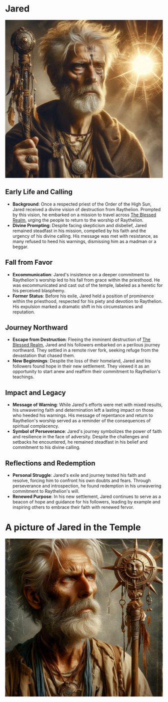 # Jared

![Jared after the Flaming Retribution](../../assets/Jared.jpg)

## Early Life and Calling

- **Background**: Once a respected priest of the Order of the High Sun, Jared received a divine vision of destruction from Raythelion. Prompted by this vision, he embarked on a mission to travel across [The Blessed Realm](../Locations/Solaris/Old-World/The-Blessed-Realm/0-The-Blessed-Realm.md), urging the people to return to the worship of Raythelion.
- **Divine Prompting**: Despite facing skepticism and disbelief, Jared remained steadfast in his mission, compelled by his faith and the urgency of his divine calling. His message was met with resistance, as many refused to heed his warnings, dismissing him as a madman or a beggar.

## Fall from Favor

- **Excommunication**: Jared's insistence on a deeper commitment to Raythelion's worship led to his fall from grace within the priesthood. He was excommunicated and cast out of the temple, labeled as a heretic for his perceived blasphemy.
- **Former Status**: Before his exile, Jared held a position of prominence within the priesthood, respected for his piety and devotion to Raythelion. His expulsion marked a dramatic shift in his circumstances and reputation.

## Journey Northward

- **Escape from Destruction**: Fleeing the imminent destruction of [The Blessed Realm](../Locations/Solaris/Old-World/The-Blessed-Realm/0-The-Blessed-Realm.md), Jared and his followers embarked on a perilous journey northward. They settled in a remote river fork, seeking refuge from the devastation that chased them.
- **New Beginnings**: Despite the loss of their homeland, Jared and his followers found hope in their new settlement. They viewed it as an opportunity to start anew and reaffirm their commitment to Raythelion's teachings.

## Impact and Legacy

- **Message of Warning**: While Jared's efforts were met with mixed results, his unwavering faith and determination left a lasting impact on those who heeded his warnings. His message of repentance and return to Raythelion's worship served as a reminder of the consequences of spiritual complacency.
- **Symbol of Perseverance**: Jared's journey symbolizes the power of faith and resilience in the face of adversity. Despite the challenges and setbacks he encountered, he remained steadfast in his belief and commitment to his divine calling.

## Reflections and Redemption

- **Personal Struggle**: Jared's exile and journey tested his faith and resolve, forcing him to confront his own doubts and fears. Through perseverance and introspection, he found redemption in his unwavering commitment to Raythelion's will.
- **Renewed Purpose**: In his new settlement, Jared continues to serve as a beacon of hope and guidance for his followers, leading by example and inspiring others to embrace their faith with renewed fervor.

# A picture of Jared in the Temple
![Jared before he left the temple](../../assets/Jared-2.jpg)
